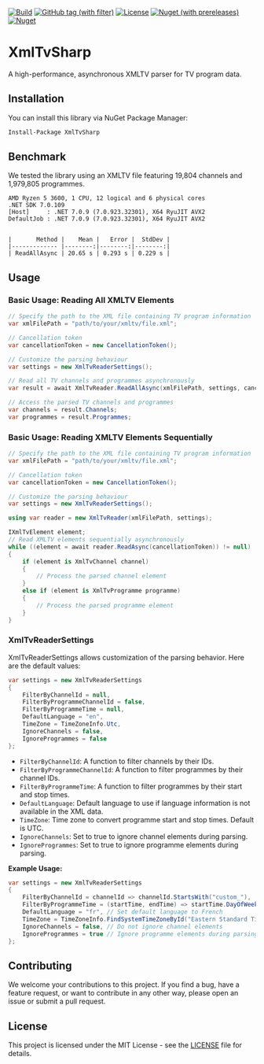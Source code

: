 [![Build](https://github.com/eddami/XmlTvSharp/actions/workflows/release.yml/badge.svg)](https://github.com/eddami/XmlTvSharp/actions/workflows/release.yml)
[![GitHub tag (with filter)](https://img.shields.io/github/v/tag/eddami/XmlTvSharp)](https://github.com/eddami/XmlTvSharp/tags)
[![License](https://img.shields.io/badge/license-MIT-blue.svg)](https://github.com/eddami/XmlTvSharp/blob/main/LICENSE)
[![Nuget (with prereleases)](https://img.shields.io/nuget/vpre/XmlTvSharp)](https://www.nuget.org/packages/XmlTvSharp)
[![Nuget](https://img.shields.io/nuget/dt/XmlTvSharp)](https://www.nuget.org/packages/XmlTvSharp)

# XmlTvSharp

A high-performance, asynchronous XMLTV parser for TV program data.

## Installation

You can install this library via NuGet Package Manager:

```bash
Install-Package XmlTvSharp
```

## Benchmark

We tested the library using an XMLTV file featuring 19,804 channels and 1,979,805 programmes.

```
AMD Ryzen 5 3600, 1 CPU, 12 logical and 6 physical cores
.NET SDK 7.0.109
[Host]     : .NET 7.0.9 (7.0.923.32301), X64 RyuJIT AVX2
DefaultJob : .NET 7.0.9 (7.0.923.32301), X64 RyuJIT AVX2


|       Method |    Mean |   Error |  StdDev |
|------------- |--------:|--------:|--------:|
| ReadAllAsync | 20.65 s | 0.293 s | 0.229 s |
```


## Usage

### Basic Usage: Reading All XMLTV Elements

```csharp
// Specify the path to the XML file containing TV program information
var xmlFilePath = "path/to/your/xmltv/file.xml";

// Cancellation token
var cancellationToken = new CancellationToken();

// Customize the parsing behaviour
var settings = new XmlTvReaderSettings();

// Read all TV channels and programmes asynchronously
var result = await XmlTvReader.ReadAllAsync(xmlFilePath, settings, cancellationToken);

// Access the parsed TV channels and programmes
var channels = result.Channels;
var programmes = result.Programmes;
```

### Basic Usage: Reading XMLTV Elements Sequentially

```csharp
// Specify the path to the XML file containing TV program information
var xmlFilePath = "path/to/your/xmltv/file.xml";

// Cancellation token
var cancellationToken = new CancellationToken();

// Customize the parsing behaviour
var settings = new XmlTvReaderSettings();

using var reader = new XmlTvReader(xmlFilePath, settings);

IXmlTvElement element;
// Read XMLTV elements sequentially asynchronously
while ((element = await reader.ReadAsync(cancellationToken)) != null)
{
    if (element is XmlTvChannel channel)
    {
        // Process the parsed channel element
    }
    else if (element is XmlTvProgramme programme)
    {
        // Process the parsed programme element
    }
}
```

### XmlTvReaderSettings

XmlTvReaderSettings allows customization of the parsing behavior. Here are the default values:

```csharp
var settings = new XmlTvReaderSettings
{
    FilterByChannelId = null,
    FilterByProgrammeChannelId = false,
    FilterByProgrammeTime = null,
    DefaultLanguage = "en",
    TimeZone = TimeZoneInfo.Utc,
    IgnoreChannels = false,
    IgnoreProgrammes = false
};
```

- `FilterByChannelId`: A function to filter channels by their IDs.
- `FilterByProgrammeChannelId`: A function to filter programmes by their channel IDs.
- `FilterByProgrammeTime`: A function to filter programmes by their start and stop times.
- `DefaultLanguage`: Default language to use if language information is not available in the XML data.
- `TimeZone`: Time zone to convert programme start and stop times. Default is UTC.
- `IgnoreChannels`: Set to true to ignore channel elements during parsing.
- `IgnoreProgrammes`: Set to true to ignore programme elements during parsing.

**Example Usage:**

```csharp
var settings = new XmlTvReaderSettings
{
    FilterByChannelId = channelId => channelId.StartsWith("custom_"),
    FilterByProgrammeTime = (startTime, endTime) => startTime.DayOfWeek == DayOfWeek.Monday && endTime.Hour < 18,
    DefaultLanguage = "fr", // Set default language to French
    TimeZone = TimeZoneInfo.FindSystemTimeZoneById("Eastern Standard Time"), // Set time zone to EST
    IgnoreChannels = false, // Do not ignore channel elements
    IgnoreProgrammes = true // Ignore programme elements during parsing
};
```

## Contributing

We welcome your contributions to this project. If you find a bug, have a feature request, or want to contribute in any
other way, please open an issue or submit a pull request.

## License

This project is licensed under the MIT License - see
the [LICENSE](https://github.com/eddami/XmlTvSharp/blob/main/LICENSE) file for details.
